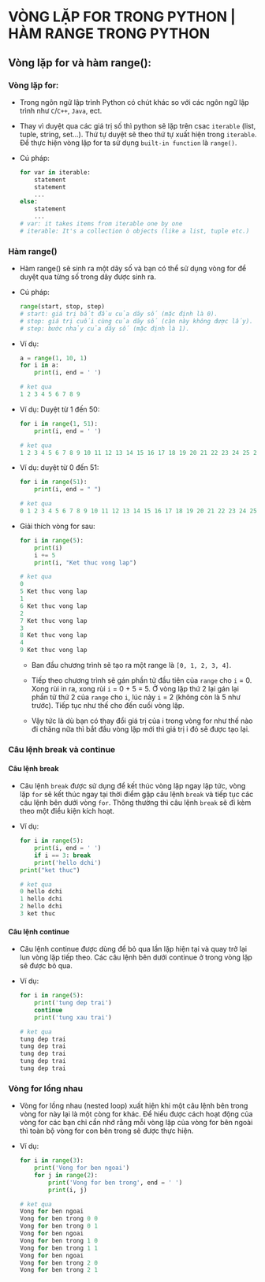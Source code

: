 # VÒNG LẶP FOR TRONG PYTHON | HÀM RANGE TRONG PYTHON

## Vòng lặp for và hàm range():

### Vòng lặp for:

- Trong ngôn ngữ lập trình Python có chút khác so với các ngôn ngữ lập trình như `C`/`C++`, `Java`, ect.

- Thay vì duyệt qua các giá trị số thì python sẽ lặp trên csac `iterable` (list, tuple, string, set...). Thứ tự duyệt sẽ theo thứ tự xuất hiện trong `iterable`. Để thực hiện vòng lặp for ta sử dụng `built-in function` là `range()`.

- Cú pháp:

    ```python
    for var in iterable:
        statement
        statement
        ...
    else:
        statement
        ...
    # var: it takes items from iterable one by one
    # iterable: It's a collection ò objects (like a list, tuple etc.)
    ```

### Hàm range()

- Hàm range() sẽ sinh ra một dãy số và bạn có thể sử dụng vòng for để duyệt qua từng số trong dãy được sinh ra.

- Cú pháp:

    ```python
    range(start, stop, step)
    # start: giá trị bắt đầu của dãy số (mặc định là 0).
    # stop: giá trị cuối cùng của dãy số (cận này không được lấy).
    # step: bước nhảy của dãy số (mặc định là 1).
    ```

- Ví dụ:
    
    ```python
    a = range(1, 10, 1)
    for i in a:
        print(i, end = ' ')
    ```

    ```python
    # ket qua
    1 2 3 4 5 6 7 8 9
    ```

- Ví dụ: Duyệt từ 1 đến 50:

    ```python
    for i in range(1, 51):
        print(i, end = ' ')
    ```

    ```python
    # ket qua
    1 2 3 4 5 6 7 8 9 10 11 12 13 14 15 16 17 18 19 20 21 22 23 24 25 26 27 28 29 30 31 32 33 34 35 36 37 38 39 40 41 42 43 44 45 46 47 48 49 50 
    ```

- Ví dụ: duyệt từ 0 đến 51:

    ```python
    for i in range(51):
        print(i, end = " ")
    ```

    ```python
    # ket qua
    0 1 2 3 4 5 6 7 8 9 10 11 12 13 14 15 16 17 18 19 20 21 22 23 24 25 26 27 28 29 30 31 32 33 34 35 36 37 38 39 40 41 42 43 44 45 46 47 48 49 50 
    ```

- Giải thích vòng for sau:

    ```python
    for i in range(5):
        print(i)
        i += 5
        print(i, "Ket thuc vong lap")
    ```

    ```python
    # ket qua
    0
    5 Ket thuc vong lap
    1
    6 Ket thuc vong lap
    2
    7 Ket thuc vong lap
    3
    8 Ket thuc vong lap
    4
    9 Ket thuc vong lap
    ```

    - Ban đầu chương trình sẽ tạo ra một range là `[0, 1, 2, 3, 4]`.

    - Tiếp theo chương trình sẽ gán phần tử đầu tiên của `range` cho `i` = 0. Xong rùi in ra, xong rùi `i` = 0 + 5 = 5. Ở vòng lặp thứ 2 lại gán lại phần tử thứ 2 của `range` cho `i`, lúc này `i` = 2 (không còn là 5 như trước). Tiếp tục như thế cho đến cuối vòng lặp.

    - Vậy tức là dù bạn có thay đổi giá trị của i trong vòng for như thế nào đi chăng nữa thì bắt đầu vòng lặp mới thì giá trị i đó sẽ được tạo lại.

### Câu lệnh break và continue

#### Câu lệnh break

- Câu lệnh `break` được sử dụng để kết thúc vòng lặp ngay lập tức, vòng lặp `for` sẽ kết thúc ngay tại thời điểm gặp câu lệnh `break` và tiếp tục các câu lệnh bên dưới vòng `for`. Thông thường thì câu lệnh `break` sẽ đi kèm theo một điều kiện kích hoạt.

- Ví dụ:

    ```python
    for i in range(5):
        print(i, end = ' ')
        if i == 3: break
        print('hello dchi')
    print("ket thuc")
    ```

    ```python
    # ket qua
    0 hello dchi
    1 hello dchi
    2 hello dchi
    3 ket thuc  
    ```

#### Câu lệnh continue

- Câu lệnh continue được dùng để bỏ qua lần lặp hiện tại và quay trở lại lun vòng lặp tiếp theo. Các câu lệnh bên dưới continue ở trong vòng lặp sẽ được bỏ qua.

- Ví dụ:

    ```python
    for i in range(5):
        print('tung dep trai')
        continue
        print('tung xau trai')
    ```

    ```python
    # ket qua
    tung dep trai
    tung dep trai
    tung dep trai
    tung dep trai
    tung dep trai
    ```

### Vòng for lồng nhau

- Vòng for lồng nhau (nested loop) xuất hiện khi một câu lệnh bên trong vòng for này lại là một còng for khác. Để hiểu được cách hoạt động của vòng for các bạn chỉ cần nhớ rằng mỗi vòng lặp của vòng for bên ngoài thì toàn bộ vòng for con bên trong sẽ được thực hiện.

- Ví dụ:

    ```python
    for i in range(3):
        print('Vong for ben ngoai')
        for j in range(2):
            print('Vong for ben trong', end = ' ')
            print(i, j)
    ```

    ```python
    # ket qua
    Vong for ben ngoai
    Vong for ben trong 0 0
    Vong for ben trong 0 1
    Vong for ben ngoai
    Vong for ben trong 1 0
    Vong for ben trong 1 1
    Vong for ben ngoai
    Vong for ben trong 2 0
    Vong for ben trong 2 1
    ```